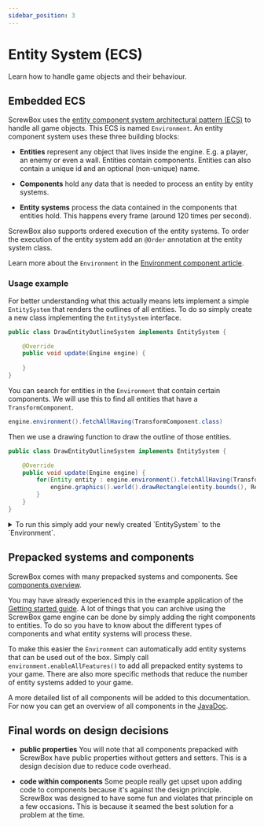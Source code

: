 ```yaml
---
sidebar_position: 3
---
```


# Entity System (ECS)

Learn how to handle game objects and their behaviour.

## Embedded ECS

ScrewBox uses the [entity component system architectural pattern (ECS)](https://en.wikipedia.org/wiki/Entity_component_system) to handle all game objects.
This ECS is named `Environment`.
An entity component system uses these three building blocks:

- **Entities** represent any object that lives inside the engine. E.g. a player, an enemy or even a wall.
  Entities contain components.
  Entities can also contain a unique id and an optional (non-unique) name.

- **Components** hold any data that is needed to process an entity by entity systems.

- **Entity systems** process the data contained in the components that entities hold.
  This happens every frame (around 120 times per second).

ScrewBox also supports ordered execution of the entity systems.
To order the execution of the entity system add an `@Order` annotation at the entity system class.

Learn more about the `Environment` in the [Environment component article](../engine-components/environment).

### Usage example

For better understanding what this actually means lets implement a simple `EntitySystem` that renders the outlines of
all entities.
To do so simply create a new class implementing the `EntitySystem` interface.

``` java
public class DrawEntityOutlineSystem implements EntitySystem {

    @Override
    public void update(Engine engine) {
       
    }
}
```

You can search for entities in the `Environment` that contain certain components.
We will use this to find all entities that have a `TransformComponent`.

``` java
engine.environment().fetchAllHaving(TransformComponent.class)
```

Then we use a drawing function to draw the outline of those entities.

``` java
public class DrawEntityOutlineSystem implements EntitySystem {

    @Override
    public void update(Engine engine) {
        for(Entity entity : engine.environment().fetchAllHaving(TransformComponent.class)) {
            engine.graphics().world().drawRectangle(entity.bounds(), RectangleDrawOptions.outline(Color.RED));
        }
    }
}
```

<details> 
<summary>To run this simply add your newly created `EntitySystem` to the `Environment`. </summary>

``` java
public class EcsDemo {

    public static void main(String[] args) {
        var demo = ScrewBox.createEngine();

        demo.environment()
                .addSystem(new DrawEntityOutlineSystem())
                .addEntity(new TransformComponent(10, 10, 100, 40))
                .addEntity(new TransformComponent(40, 50, 16, 16));

        demo.start();
    }
}
```

</details>

## Prepacked systems and components

ScrewBox comes with many prepacked systems and components.
See [components overview](../reference/components-overview.md).

You may have already experienced this in the example application of
the [Getting started guide](getting-started.md).
A lot of things that you can archive using the ScrewBox game engine can be done by simply adding the right components to
entities.
To do so you have to know about the different types of components and what entity systems will process these.

To make this easier the `Environment` can automatically add entity systems that can be used out of the box.
Simply call `environment.enableAllFeatures()` to add all prepacked entity systems to your game.
There are also more specific methods that reduce the number of entity systems added to your game.

A more detailed list of all components will be added to this documentation.
For now you can get an overview of all components in the
[JavaDoc](https://javadoc.io/doc/io.github.srcimon/screwbox-core/latest/io/github/srcimon/screwbox/core/environment/package-summary.html).

## Final words on design decisions

- **public properties** You will note that all components prepacked with ScrewBox have public properties without getters
  and setters.
  This is a design decision due to reduce code overhead.

- **code within components** Some people really get upset upon adding code to components because it's against the
  design principle.
  ScrewBox was designed to have some fun and violates that principle on a few occasions.
  This is because it seamed the best solution for a problem at the time.
